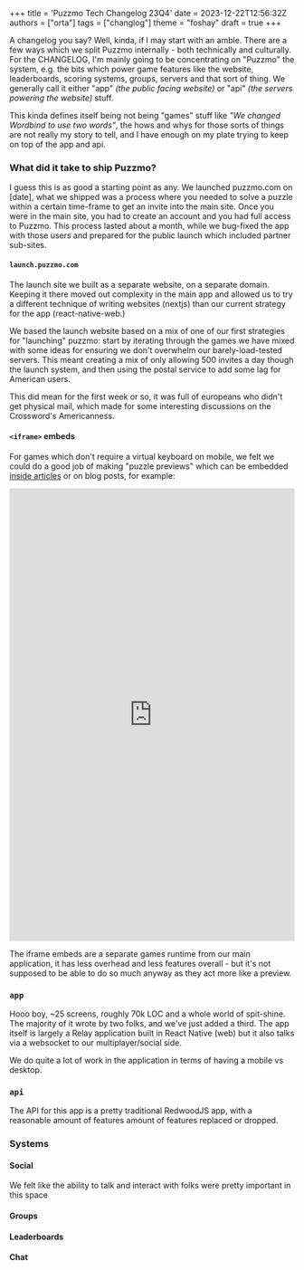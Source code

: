 +++
title = 'Puzzmo Tech Changelog 23Q4'
date = 2023-12-22T12:56:32Z
authors = ["orta"]
tags = ["changlog"]
theme = "foshay"
draft = true
+++

A changelog you say? Well, kinda, if I may start with an amble. There are a few ways which we split Puzzmo internally - both technically and culturally. For the CHANGELOG, I'm mainly going to be concentrating on "Puzzmo" the system, e.g. the bits which power game features like the website, leaderboards, scoring systems, groups, servers and that sort of thing. We generally call it either "app" _(the public facing website)_ or "api" _(the servers powering the website)_ stuff.

This kinda defines itself being not being "games" stuff like _"We changed Wordbind to use two words"_, the hows and whys for those sorts of things are not really my story to tell, and I have enough on my plate trying to keep on top of the app and api.

### What did it take to ship Puzzmo?

I guess this is as good a starting point as any. We launched puzzmo.com on [date], what we shipped was a process where you needed to solve a puzzle within a certain time-frame to get an invite into the main site. Once you were in the main site, you had to create an account and you had full access to Puzzmo. This process lasted about a month, while we bug-fixed the app with those users and prepared for the public launch which included partner sub-sites.

#### `launch.puzzmo.com`

The launch site we built as a separate website, on a separate domain. Keeping it there moved out complexity in the main app and allowed us to try  a different technique of writing websites (nextjs) than our current strategy for the app (react-native-web.) 

We based the launch website based on a mix of one of our first strategies for "launching" puzzmo: start by iterating through the games we have mixed with some ideas for ensuring we don't overwhelm our barely-load-tested servers. This meant creating a mix of only allowing 500 invites a day though the launch system, and then using the postal service to add some lag for American users.

This did mean for the first week or so, it was full of europeans who didn't get physical mail, which made for some interesting discussions on the Crossword's Americanness.

#### `<iframe>` embeds

For games which don't require a virtual keyboard on mobile, we felt we could do a good job of making "puzzle previews" which can be embedded [inside articles](https://www.theverge.com/23929222/puzzmo-newspaper-games-crossword-zach-gage) or on blog posts, for example:

<iframe title="Puzzmo Presents: Launch Day Puzzle #96" src="https://puzzmo.com/_embed/latest.html?embedID=launch-96" width="100%" height="800px" frameborder="0" allow="clipboard-write"></iframe>

The iframe embeds are a separate games runtime from our main application, it has less overhead and less features overall - but it's not supposed to be able to do so much anyway as they act more like a preview.

### `app`

Hooo boy, ~25 screens, roughly 70k LOC and a whole world of spit-shine. The majority of it wrote by two folks, and we've just added a third. The app itself is largely a Relay application built in React Native (web) but it also talks via a websocket to our multiplayer/social side.

We do quite a lot of work in the application in terms of having a mobile vs desktop.

### `api`

The API for this app is a pretty traditional RedwoodJS app, with a reasonable amount of features amount of features replaced or dropped. 

### Systems



#### Social

We felt like the ability to talk and interact with folks were pretty important in this space

#### Groups



#### Leaderboards



#### Chat

